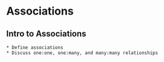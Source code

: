 # Associations

## Intro to Associations
    * Define associations
    * Discuss one:one, one:many, and many:many relationships
